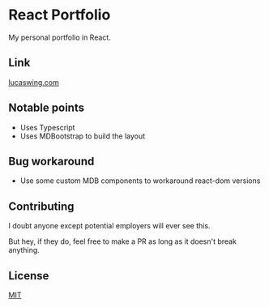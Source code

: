 # React Portfolio

My personal portfolio in React.

## Link
[lucaswing.com](https://lucaswing.com/)

## Notable points

- Uses Typescript
- Uses MDBootstrap to build the layout

## Bug workaround
- Use some custom MDB components to workaround react-dom versions

## Contributing
I doubt anyone except potential employers will ever see this.

But hey, if they do, feel free to make a PR as long as it doesn't break anything.

## License
[MIT](https://choosealicense.com/licenses/mit/)
